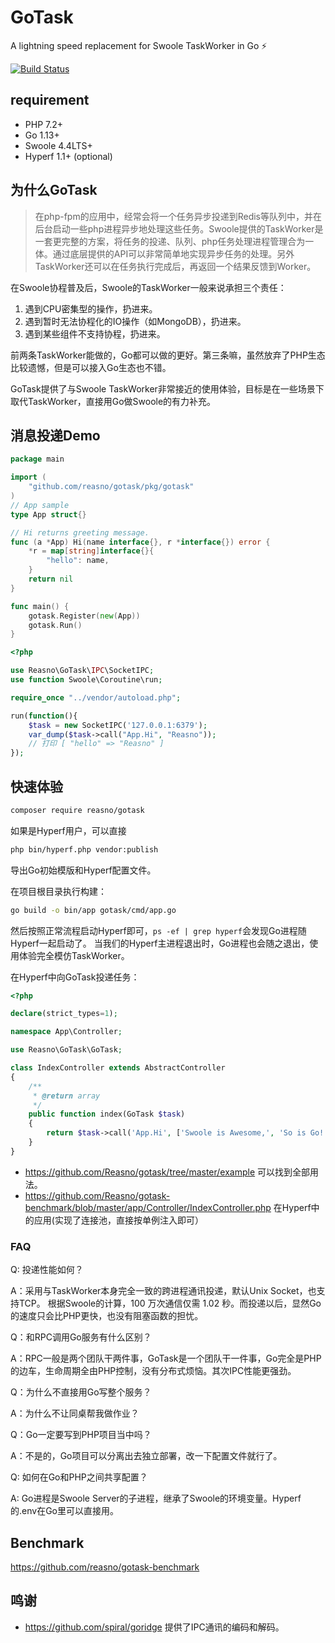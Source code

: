 # GoTask

A lightning speed replacement for Swoole TaskWorker in Go ⚡️

[![Build Status](https://travis-ci.org/Reasno/gotask.svg?branch=master)](https://travis-ci.org/Reasno/gotask)

## requirement

* PHP 7.2+
* Go 1.13+
* Swoole 4.4LTS+
* Hyperf 1.1+ (optional)

## 为什么GoTask

> 在php-fpm的应用中，经常会将一个任务异步投递到Redis等队列中，并在后台启动一些php进程异步地处理这些任务。Swoole提供的TaskWorker是一套更完整的方案，将任务的投递、队列、php任务处理进程管理合为一体。通过底层提供的API可以非常简单地实现异步任务的处理。另外TaskWorker还可以在任务执行完成后，再返回一个结果反馈到Worker。

在Swoole协程普及后，Swoole的TaskWorker一般来说承担三个责任：

1. 遇到CPU密集型的操作，扔进来。
2. 遇到暂时无法协程化的IO操作（如MongoDB），扔进来。
3. 遇到某些组件不支持协程，扔进来。

前两条TaskWorker能做的，Go都可以做的更好。第三条嘛，虽然放弃了PHP生态比较遗憾，但是可以接入Go生态也不错。

GoTask提供了与Swoole TaskWorker非常接近的使用体验，目标是在一些场景下取代TaskWorker，直接用Go做Swoole的有力补充。

## 消息投递Demo

```go
package main

import (
	"github.com/reasno/gotask/pkg/gotask"
)
// App sample
type App struct{}

// Hi returns greeting message.
func (a *App) Hi(name interface{}, r *interface{}) error {
	*r = map[string]interface{}{
		"hello": name,
	}
	return nil
}

func main() {
	gotask.Register(new(App))
	gotask.Run()
}
```

```php
<?php

use Reasno\GoTask\IPC\SocketIPC;
use function Swoole\Coroutine\run;

require_once "../vendor/autoload.php";

run(function(){
    $task = new SocketIPC('127.0.0.1:6379');
    var_dump($task->call("App.Hi", "Reasno"));
    // 打印 [ "hello" => "Reasno" ]
});

```

## 快速体验

```bash
composer require reasno/gotask
```

如果是Hyperf用户，可以直接

```bash
php bin/hyperf.php vendor:publish
```

导出Go初始模版和Hyperf配置文件。

在项目根目录执行构建：

```bash
go build -o bin/app gotask/cmd/app.go
```

然后按照正常流程启动Hyperf即可，`ps -ef | grep hyperf`会发现Go进程随Hyperf一起启动了。
当我们的Hyperf主进程退出时，Go进程也会随之退出，使用体验完全模仿TaskWorker。

在Hyperf中向GoTask投递任务：

```php
<?php

declare(strict_types=1);

namespace App\Controller;

use Reasno\GoTask\GoTask;

class IndexController extends AbstractController
{
    /**
     * @return array
     */
    public function index(GoTask $task)
    {
        return $task->call('App.Hi', ['Swoole is Awesome,', 'So is Go!']);
    }
}
```


* https://github.com/Reasno/gotask/tree/master/example 可以找到全部用法。
* https://github.com/Reasno/gotask-benchmark/blob/master/app/Controller/IndexController.php 在Hyperf中的应用(实现了连接池，直接按单例注入即可）

### FAQ

Q: 投递性能如何？

A：采用与TaskWorker本身完全一致的跨进程通讯投递，默认Unix Socket，也支持TCP。
根据Swoole的计算，100 万次通信仅需 1.02 秒。而投递以后，显然Go的速度只会比PHP更快，也没有阻塞函数的担忧。

Q：和RPC调用Go服务有什么区别？

A：RPC一般是两个团队干两件事，GoTask是一个团队干一件事，Go完全是PHP的边车，生命周期全由PHP控制，没有分布式烦恼。其次IPC性能更强劲。

Q：为什么不直接用Go写整个服务？

A：为什么不让同桌帮我做作业？

Q：Go一定要写到PHP项目当中吗？

A：不是的，Go项目可以分离出去独立部署，改一下配置文件就行了。

Q: 如何在Go和PHP之间共享配置？

A: Go进程是Swoole Server的子进程，继承了Swoole的环境变量。Hyperf的.env在Go里可以直接用。

## Benchmark

https://github.com/reasno/gotask-benchmark

## 鸣谢
* https://github.com/spiral/goridge 提供了IPC通讯的编码和解码。





